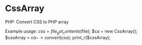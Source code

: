# CssArray
PHP: Convert CSS to PHP array

Example usage:
  $css = file_get_contents($file);
  $ca = new CssArray();
  $cssArray = $ca->convert($css);
  print_r($cssArray);
